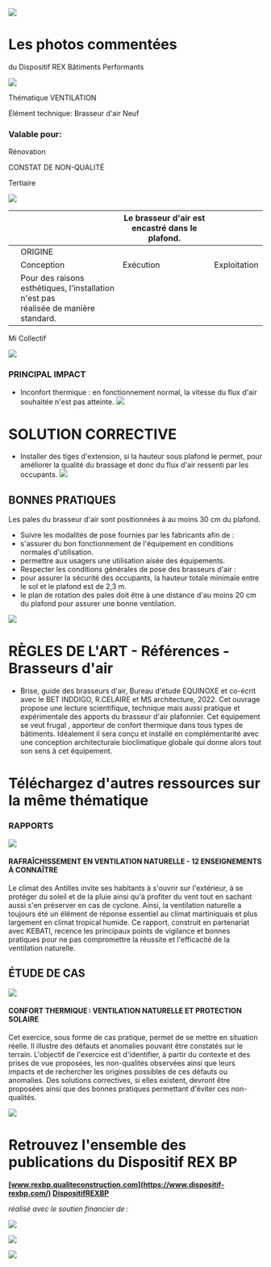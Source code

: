 ![](<images/Brasseur d'air et dégagement sous plafond/_page_0_Picture_0.jpeg>)

# Les photos commentées

du Dispositif REX Bâtiments Performants

![](<images/Brasseur d'air et dégagement sous plafond/_page_0_Picture_3.jpeg>)

Thématique VENTILATION

Élément technique: Brasseur d'air Neuf

### Valable pour:

Rénovation

CONSTAT DE NON-QUALITÉ

Tertiaire

![](<images/Brasseur d'air et dégagement sous plafond/_page_0_Picture_9.jpeg>)

|  |                                                                                         | Le brasseur d'air est encastré dans le plafond. |              |
|--|-----------------------------------------------------------------------------------------|-------------------------------------------------|--------------|
|  | ORIGINE                                                                                 |                                                 |              |
|  | Conception                                                                              | Exécution                                       | Exploitation |
|  | Pour des raisons esthétiques, l'installation n'est pas<br>réalisée de manière standard. |                                                 |              |

 Mi Collectif

![](<images/Brasseur d'air et dégagement sous plafond/_page_0_Picture_11.jpeg>)

### PRINCIPAL IMPACT

- Inconfort thermique : en fonctionnement normal, la vitesse du flux d'air souhaitée n'est pas atteinte.
![](<images/Brasseur d'air et dégagement sous plafond/_page_0_Picture_14.jpeg>)

# SOLUTION CORRECTIVE

- Installer des tiges d'extension, si la hauteur sous plafond le permet, pour améliorer la qualité du brassage et donc du flux d'air ressenti par les occupants.
![](<images/Brasseur d'air et dégagement sous plafond/_page_0_Picture_17.jpeg>)

## BONNES PRATIQUES

Les pales du brasseur d'air sont positionnées à au moins 30 cm du plafond.

- Suivre les modalités de pose fournies par les fabricants afin de :
- s'assurer du bon fonctionnement de l'équipement en conditions normales d'utilisation.
- permettre aux usagers une utilisation aisée des équipements.
- Respecter les conditions générales de pose des brasseurs d'air :
- pour assurer la sécurité des occupants, la hauteur totale minimale entre le sol et le plafond est de 2,3 m.
- le plan de rotation des pales doit être à une distance d'au moins 20 cm du plafond pour assurer une bonne ventilation.

![](<images/Brasseur d'air et dégagement sous plafond/_page_0_Picture_26.jpeg>)

# RÈGLES DE L'ART - Références - Brasseurs d'air

- Brise, guide des brasseurs d'air, Bureau d'étude EQUINOXE et co-écrit avec le BET INDDIGO, R.CELAIRE et MS architecture, 2022.
Cet ouvrage propose une lecture scientifique, technique mais aussi pratique et expérimentale des apports du brasseur d'air plafonnier. Cet équipement se veut frugal , apporteur de confort thermique dans tous types de bâtiments. Idéalement il sera conçu et installé en complémentarité avec une conception architecturale bioclimatique globale qui donne alors tout son sens à cet équipement.

# Téléchargez d'autres ressources sur la même thématique

### RAPPORTS

![](<images/Brasseur d'air et dégagement sous plafond/_page_1_Picture_5.jpeg>)

#### RAFRAÎCHISSEMENT EN VENTILATION NATURELLE - 12 ENSEIGNEMENTS À CONNAÎTRE

Le climat des Antilles invite ses habitants à s'ouvrir sur l'extérieur, à se protéger du soleil et de la pluie ainsi qu'à profiter du vent tout en sachant aussi s'en préserver en cas de cyclone. Ainsi, la ventilation naturelle a toujours été un élément de réponse essentiel au climat martiniquais et plus largement en climat tropical humide. Ce rapport, construit en partenariat avec KEBATI, recence les principaux points de vigilance et bonnes pratiques pour ne pas compromettre la réussite et l'efficacité de la ventilation naturelle.

## ÉTUDE DE CAS

![](<images/Brasseur d'air et dégagement sous plafond/_page_1_Picture_9.jpeg>)

#### CONFORT THERMIQUE : VENTILATION NATURELLE ET PROTECTION SOLAIRE

Cet exercice, sous forme de cas pratique, permet de se mettre en situation réelle. Il illustre des défauts et anomalies pouvant être constatés sur le terrain. L'objectif de l'exercice est d'identifier, à partir du contexte et des prises de vue proposées, les non-qualités observées ainsi que leurs impacts et de rechercher les origines possibles de ces défauts ou anomalies. Des solutions correctives, si elles existent, devront être proposées ainsi que des bonnes pratiques permettant d'éviter ces non-qualités.

![](<images/Brasseur d'air et dégagement sous plafond/_page_1_Picture_12.jpeg>)

# Retrouvez l'ensemble des publications du Dispositif REX BP

**[www.rexbp.qualiteconstruction.com](https://www.dispositif-rexbp.com/) [DispositifREXBP](https://www.facebook.com/DispositifREXBP/)**

*réalisé avec le soutien financier de :*

![](<images/Brasseur d'air et dégagement sous plafond/_page_1_Picture_17.jpeg>)

![](<images/Brasseur d'air et dégagement sous plafond/_page_1_Picture_18.jpeg>)

![](<images/Brasseur d'air et dégagement sous plafond/_page_1_Picture_19.jpeg>)